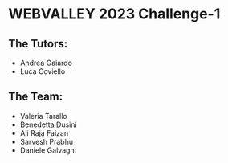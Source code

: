 # WEBVALLEY 2023 Challenge-1
## The Tutors: 
 - Andrea Gaiardo
 - Luca Coviello

## The Team:

- Valeria Tarallo
- Benedetta Dusini
- Ali Raja Faizan
- Sarvesh Prabhu
- Daniele Galvagni

